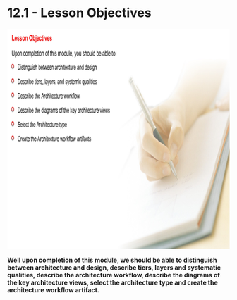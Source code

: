 # 12.1 - Lesson Objectives

<img src="/images/12_01_01.jpg" width="800" height="500">

**Well upon completion of this module, we should be able to distinguish between architecture and design, describe tiers, layers and systematic qualities, describe the architecture workflow, describe the diagrams of the key architecture views, select the architecture type and create the architecture workflow artifact.**